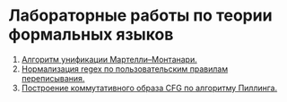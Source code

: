 # Лабораторные работы по теории формальных языков

1. <a href=https://github.com/p0rtale/tfl-labs/tree/main/lab1>Алгоритм унификации Мартелли–Монтанари.<a/>
2. <a href=https://github.com/p0rtale/tfl-labs/tree/main/lab2>Нормализация regex по пользовательским правилам переписывания.<a/>
3. <a href=https://github.com/p0rtale/tfl-labs/tree/main/lab3>Построение коммутативного образа CFG по алгоритму Пиллинга.<a/>

